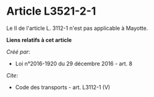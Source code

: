 # Article L3521-2-1

Le II de l'article L. 3112-1 n'est pas applicable à Mayotte.

**Liens relatifs à cet article**

_Créé par_:

  - Loi n°2016-1920 du 29 décembre 2016 - art. 8

_Cite_:

  - Code des transports - art. L3112-1 (V)

